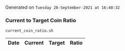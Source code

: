 Generated on `Tuesday 28-September-2021 at 16:40:32`

### Current to Target Coin Ratio
`current_coin_ratio.sh`

Date|Current|Target|Ratio
---|---|---|---
